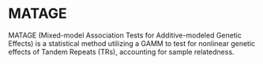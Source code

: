 # MATAGE
MATAGE (Mixed-model Association Tests for Additive-modeled Genetic Effects) is a statistical method utilizing a GAMM to test for nonlinear genetic effects of Tandem Repeats (TRs), accounting for sample relatedness.

